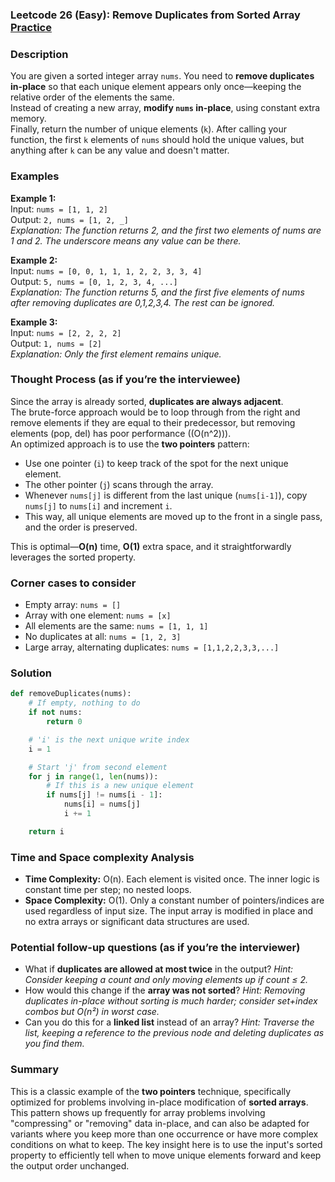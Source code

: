 ### Leetcode 26 (Easy): Remove Duplicates from Sorted Array [Practice](https://leetcode.com/problems/remove-duplicates-from-sorted-array)

### Description  
You are given a sorted integer array `nums`. You need to **remove duplicates in-place** so that each unique element appears only once—keeping the relative order of the elements the same.  
Instead of creating a new array, **modify `nums` in-place**, using constant extra memory.  
Finally, return the number of unique elements (`k`). After calling your function, the first `k` elements of `nums` should hold the unique values, but anything after `k` can be any value and doesn't matter.

### Examples  

**Example 1:**  
Input: `nums = [1, 1, 2]`  
Output: `2, nums = [1, 2, _]`  
*Explanation: The function returns 2, and the first two elements of nums are 1 and 2. The underscore means any value can be there.*

**Example 2:**  
Input: `nums = [0, 0, 1, 1, 1, 2, 2, 3, 3, 4]`  
Output: `5, nums = [0, 1, 2, 3, 4, ...]`  
*Explanation: The function returns 5, and the first five elements of nums after removing duplicates are 0,1,2,3,4. The rest can be ignored.*

**Example 3:**  
Input: `nums = [2, 2, 2, 2]`  
Output: `1, nums = [2]`  
*Explanation: Only the first element remains unique.*

### Thought Process (as if you’re the interviewee)  
Since the array is already sorted, **duplicates are always adjacent**.  
The brute-force approach would be to loop through from the right and remove elements if they are equal to their predecessor, but removing elements (pop, del) has poor performance (\(O(n^2)\)).  
An optimized approach is to use the **two pointers** pattern:
- Use one pointer (`i`) to keep track of the spot for the next unique element.
- The other pointer (`j`) scans through the array.
- Whenever `nums[j]` is different from the last unique (`nums[i-1]`), copy `nums[j]` to `nums[i]` and increment `i`.
- This way, all unique elements are moved up to the front in a single pass, and the order is preserved.

This is optimal—**O(n)** time, **O(1)** extra space, and it straightforwardly leverages the sorted property.

### Corner cases to consider  
- Empty array: `nums = []`
- Array with one element: `nums = [x]`
- All elements are the same: `nums = [1, 1, 1]`
- No duplicates at all: `nums = [1, 2, 3]`
- Large array, alternating duplicates: `nums = [1,1,2,2,3,3,...]`

### Solution

```python
def removeDuplicates(nums):
    # If empty, nothing to do
    if not nums:
        return 0

    # 'i' is the next unique write index
    i = 1

    # Start 'j' from second element
    for j in range(1, len(nums)):
        # If this is a new unique element
        if nums[j] != nums[i - 1]:
            nums[i] = nums[j]
            i += 1

    return i
```

### Time and Space complexity Analysis  

- **Time Complexity:** O(n). Each element is visited once. The inner logic is constant time per step; no nested loops.
- **Space Complexity:** O(1). Only a constant number of pointers/indices are used regardless of input size. The input array is modified in place and no extra arrays or significant data structures are used.

### Potential follow-up questions (as if you’re the interviewer)  

- What if **duplicates are allowed at most twice** in the output?
  *Hint: Consider keeping a count and only moving elements up if count ≤ 2.*
- How would this change if the **array was not sorted**?
  *Hint: Removing duplicates in-place without sorting is much harder; consider set+index combos but O(n²) in worst case.*
- Can you do this for a **linked list** instead of an array?
  *Hint: Traverse the list, keeping a reference to the previous node and deleting duplicates as you find them.*

### Summary
This is a classic example of the **two pointers** technique, specifically optimized for problems involving in-place modification of **sorted arrays**. This pattern shows up frequently for array problems involving "compressing" or "removing" data in-place, and can also be adapted for variants where you keep more than one occurrence or have more complex conditions on what to keep. The key insight here is to use the input's sorted property to efficiently tell when to move unique elements forward and keep the output order unchanged.